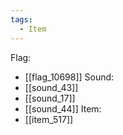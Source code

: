 ```yaml
---
tags:
  - Item
---
```

Flag:
- [[flag_10698]]
Sound:
- [[sound_43]]
- [[sound_17]]
- [[sound_44]]
Item:
- [[item_517]]
